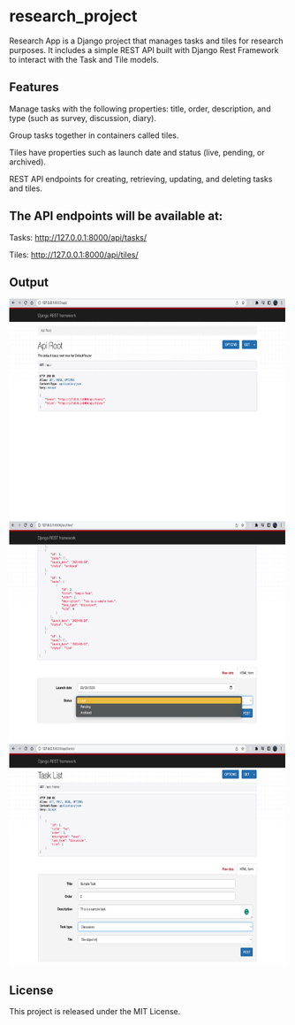 # research_project

Research App is a Django project that manages tasks and tiles for research purposes. It includes a simple REST API built with Django Rest Framework to interact with the Task and Tile models.


## Features

Manage tasks with the following properties: title, order, description, and type (such as survey, discussion, diary).

Group tasks together in containers called tiles.

Tiles have properties such as launch date and status (live, pending, or archived).

REST API endpoints for creating, retrieving, updating, and deleting tasks and tiles.


## The API endpoints will be available at:

Tasks: http://127.0.0.1:8000/api/tasks/

Tiles: http://127.0.0.1:8000/api/tiles/

## Output

<img src="output/Screenshot 2023-03-21 at 15.46.07.png" alt="Output Image" width="500" height="400">
<img src="output/Screenshot 2023-03-21 at 15.46.18.png" alt="Output Image" width="500" height="400">
<img src="output/Screenshot 2023-03-21 at 15.45.57.png" alt="Output Image" width="500" height="400">


## License
This project is released under the MIT License.

